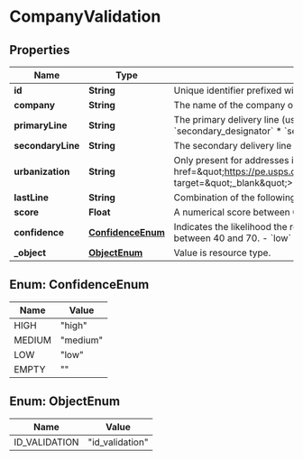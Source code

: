 

# CompanyValidation


## Properties

| Name | Type | Description | Notes |
|------------ | ------------- | ------------- | -------------|
|**id** | **String** | Unique identifier prefixed with &#x60;id_validation_&#x60;. |  [optional] |
|**company** | **String** | The name of the company or firm. |  [optional] |
|**primaryLine** | **String** | The primary delivery line (usually the street address) of the address. Combination of the following applicable &#x60;components&#x60;: * &#x60;primary_number&#x60; * &#x60;street_predirection&#x60; * &#x60;street_name&#x60; * &#x60;street_suffix&#x60; * &#x60;street_postdirection&#x60; * &#x60;secondary_designator&#x60; * &#x60;secondary_number&#x60; * &#x60;pmb_designator&#x60; * &#x60;pmb_number&#x60;  |  [optional] |
|**secondaryLine** | **String** | The secondary delivery line of the address. This field is typically empty but may contain information if &#x60;primary_line&#x60; is too long.  |  [optional] |
|**urbanization** | **String** | Only present for addresses in Puerto Rico. An urbanization refers to an area, sector, or development within a city. See &lt;a href&#x3D;\&quot;https://pe.usps.com/text/pub28/28api_008.htm#:~:text&#x3D;I51.,-4%20Urbanizations&amp;text&#x3D;In%20Puerto%20Rico%2C%20identical%20street,placed%20before%20the%20urbanization%20name.\&quot; target&#x3D;\&quot;_blank\&quot;&gt;USPS documentation&lt;/a&gt; for clarification.  |  [optional] |
|**lastLine** | **String** | Combination of the following applicable &#x60;components&#x60;: * City (&#x60;city&#x60;) * State (&#x60;state&#x60;) * ZIP code (&#x60;zip_code&#x60;) * ZIP+4 (&#x60;zip_code_plus_4&#x60;)  |  [optional] |
|**score** | **Float** | A numerical score between 0 and 100 that represents the likelihood the provided name is associated with a physical address.  |  [optional] |
|**confidence** | [**ConfidenceEnum**](#ConfidenceEnum) | Indicates the likelihood the recipient name and address match based on our custom internal calculation. Possible values are: - &#x60;high&#x60; — Has a Lob confidence score greater than 70. - &#x60;medium&#x60; — Has a Lob confidence score between 40 and 70. - &#x60;low&#x60; — Has a Lob confidence score less than 40. - &#x60;\&quot;\&quot;&#x60; — No tracking data exists for this address.  |  [optional] |
|**_object** | [**ObjectEnum**](#ObjectEnum) | Value is resource type. |  [optional] |



## Enum: ConfidenceEnum

| Name | Value |
|---- | -----|
| HIGH | &quot;high&quot; |
| MEDIUM | &quot;medium&quot; |
| LOW | &quot;low&quot; |
| EMPTY | &quot;&quot; |



## Enum: ObjectEnum

| Name | Value |
|---- | -----|
| ID_VALIDATION | &quot;id_validation&quot; |



